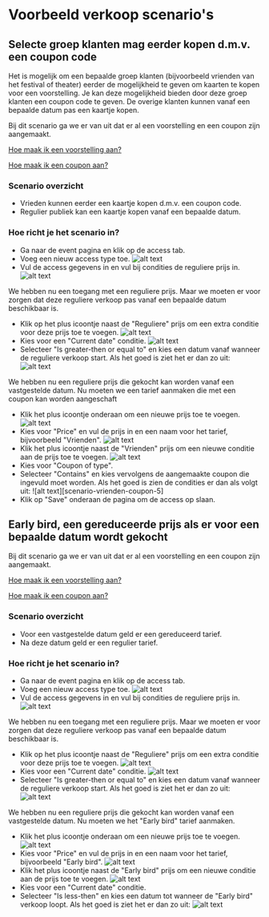 # Voorbeeld verkoop scenario's



## Selecte groep klanten mag eerder kopen d.m.v. een coupon code
Het is mogelijk om een bepaalde groep klanten (bijvoorbeeld vrienden van het festival of theater) eerder de mogelijkheid te geven om kaarten te kopen voor een voorstelling. Je kan deze mogelijkheid bieden door deze groep klanten een coupon code te geven. De overige klanten kunnen vanaf een bepaalde datum pas een kaartje kopen.

Bij dit scenario ga we er van uit dat er al een voorstelling en een coupon zijn aangemaakt.

[Hoe maak ik een voorstelling aan?](https://github.com/ticketengine/docs/blob/master/backoffice/nl-event.md)
 
[Hoe maak ik een coupon aan?](https://github.com/ticketengine/docs/blob/master/backoffice/nl-coupons.md)  

### Scenario overzicht
- Vrieden kunnen eerder een kaartje kopen d.m.v. een coupon code.
- Regulier publiek kan een kaartje kopen vanaf een bepaalde datum.

### Hoe richt je het scenario in?
- Ga naar de event pagina en klik op de access tab.
- Voeg een nieuw access type toe.
![alt text][add-access]
- Vul de access gegevens in en vul bij condities de reguliere prijs in.
![alt text][new-access] 

We hebben nu een toegang met een reguliere prijs. Maar we moeten er voor zorgen dat deze reguliere verkoop pas vanaf een bepaalde datum beschikbaar is.

- Klik op het plus icoontje naast de "Reguliere" prijs om een extra conditie voor deze prijs toe te voegen.
![alt text][scenario-vrienden-coupon-2]
- Kies voor een "Current date" conditie.
![alt text][new-condition-current-date]
- Selecteer "Is greater-then or equal to" en kies een datum vanaf wanneer de reguliere verkoop start. Als het goed is ziet het er dan zo uit: 
![alt text][condition-price-from]

We hebben nu een reguliere prijs die gekocht kan worden vanaf een vastgestelde datum. Nu moeten we een tarief aanmaken die met een coupon kan worden aangeschaft

- Klik het plus icoontje onderaan om een nieuwe prijs toe te voegen.
![alt text][scenario-vrienden-coupon-3]
- Kies voor "Price" en vul de prijs in en een naam voor het tarief, bijvoorbeeld "Vrienden".
![alt text][condition-add-new-price]
- Klik het plus icoontje naast de "Vrienden" prijs om een nieuwe conditie aan de prijs toe te voegen.
![alt text][scenario-vrienden-coupon-4]
- Kies voor "Coupon of type".
- Selecteer "Contains" en kies vervolgens de aangemaakte coupon die ingevuld moet worden. Als het goed is zien de condities er dan als volgt uit:
![alt text][scenario-vrienden-coupon-5]
- Klik op "Save" onderaan de pagina om de access op slaan.  



## Early bird, een gereduceerde prijs als er voor een bepaalde datum wordt gekocht
Bij dit scenario ga we er van uit dat er al een voorstelling en een coupon zijn aangemaakt.

[Hoe maak ik een voorstelling aan?](https://github.com/ticketengine/docs/blob/master/backoffice/nl-event.md)
 
[Hoe maak ik een coupon aan?](https://github.com/ticketengine/docs/blob/master/backoffice/nl-coupons.md)  

### Scenario overzicht
- Voor een vastgestelde datum geld er een gereduceerd tarief.
- Na deze datum geld er een regulier tarief.

### Hoe richt je het scenario in?
- Ga naar de event pagina en klik op de access tab.
- Voeg een nieuw access type toe.
![alt text][add-access]
- Vul de access gegevens in en vul bij condities de reguliere prijs in.
![alt text][new-access] 

We hebben nu een toegang met een reguliere prijs. Maar we moeten er voor zorgen dat deze reguliere verkoop pas vanaf een bepaalde datum beschikbaar is.

- Klik op het plus icoontje naast de "Reguliere" prijs om een extra conditie voor deze prijs toe te voegen.
![alt text][scenario-vrienden-coupon-2]
- Kies voor een "Current date" conditie.
![alt text][new-condition-current-date]
- Selecteer "Is greater-then or equal to" en kies een datum vanaf wanneer de reguliere verkoop start. Als het goed is ziet het er dan zo uit: 
![alt text][condition-price-from]

We hebben nu een reguliere prijs die gekocht kan worden vanaf een vastgestelde datum. Nu moeten we het "Early bird" tarief aanmaken.

- Klik het plus icoontje onderaan om een nieuwe prijs toe te voegen.
![alt text][scenario-vrienden-coupon-3]
- Kies voor "Price" en vul de prijs in en een naam voor het tarief, bijvoorbeeld "Early bird".
![alt text][condition-add-new-price]
- Klik het plus icoontje naast de "Early bird" prijs om een nieuwe conditie aan de prijs toe te voegen.
![alt text][scenario-early-bird-2]
- Kies voor een "Current date" conditie.
- Selecteer "Is less-then" en kies een datum tot wanneer de "Early bird" verkoop loopt. Als het goed is ziet het er dan zo uit: 
![alt text][scenario-early-bird-3]


[add-access]: https://raw.githubusercontent.com/ticketengine/docs/master/assets/add-access.png "Add access"
[new-access]: https://raw.githubusercontent.com/ticketengine/docs/master/assets/new-access.png "New access"
[condition-price-from]: https://raw.githubusercontent.com/ticketengine/docs/master/assets/condition-price-from.png "-"
[condition-add-new-price]: https://raw.githubusercontent.com/ticketengine/docs/master/assets/condition-add-new-price.png "New price condition"
[new-condition-current-date]: https://raw.githubusercontent.com/ticketengine/docs/master/assets/new-condition-current-date.png "New cureent date condition"
[scenario-vrienden-coupon-1]: https://raw.githubusercontent.com/ticketengine/docs/master/assets/scenario-vrienden-coupon1.png "Coupon details"
[scenario-vrienden-coupon-2]: https://raw.githubusercontent.com/ticketengine/docs/master/assets/scenario-vrienden-coupon2.png "Coupon details"
[scenario-vrienden-coupon-3]: https://raw.githubusercontent.com/ticketengine/docs/master/assets/scenario-vrienden-coupon3.png "Coupon details"
[scenario-vrienden-coupon-4]: https://raw.githubusercontent.com/ticketengine/docs/master/assets/scenario-vrienden-coupon4.png "Coupon details"
[scenario-early-bird-1]: https://raw.githubusercontent.com/ticketengine/docs/master/assets/scenario-early-bird-1.png "Coupon details"
[scenario-early-bird-2]: https://raw.githubusercontent.com/ticketengine/docs/master/assets/scenario-early-bird-2.png "Coupon details"
[scenario-early-bird-3]: https://raw.githubusercontent.com/ticketengine/docs/master/assets/scenario-early-bird-3.png "Coupon details"